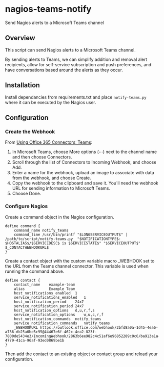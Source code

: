 # nagios-teams-notify
Send Nagios alerts to a Microsoft Teams channel

## Overview

This script can send Nagios alerts to a Microsoft Teams channel.

By sending alerts to Teams, we can simplify addition and removal alert recipients, allow for self-service subscription and push preferences, and have conversations based around the alerts as they occur.

## Installation

Install dependancies from requirements.txt and place `notify-teams.py` where it can be executed by the Nagios user.

## Configuration

### Create the Webhook

From [Using Office 365 Connectors: Teams](https://docs.microsoft.com/en-us/microsoftteams/platform/concepts/connectors/connectors-using#setting-up-a-custom-incoming-webhook):

1. In Microsoft Teams, choose More options (⋯) next to the channel name and then choose Connectors.
2. Scroll through the list of Connectors to Incoming Webhook, and choose Add.
3. Enter a name for the webhook, upload an image to associate with data from the webhook, and choose Create.
4. Copy the webhook to the clipboard and save it. You'll need the webhook URL for sending information to Microsoft Teams.
5. Choose Done.

### Configure Nagios

Create a command object in the Nagios configuration.

```
define command {
    command_name notify_teams
    command_line /usr/bin/printf "$LONGSERVICEOUTPUT$" | /path/to/script/notify-teams.py  "$NOTIFICATIONTYPE$: $HOSTALIAS$/$SERVICEDESC$ is $SERVICESTATE$" "$SERVICEOUTPUT$" $_CONTACTWEBHOOKURL$
}
```
Create a contact object with the custom variable macro _WEBHOOK set to the URL from the Teams channel connector. This variable is used when running the command above.

```
define contact {
    contact_name    example-team
    alias           Example Team
    host_notifications_enabled  1
    service_notifications_enabled   1
    host_notification_period	24x7
    service_notification_period	24x7 
    host_notification_options	d,u,r,f,s
    service_notification_options	w,u,c,r,f
    host_notification_commands	notify_teams
    service_notification_commands	notify_teams
    _WEBHOOKURL https://outlook.office.com/webhook/2bfd8a0a-1d45-4ea6-a736-db25a6be5c95@44467e6f-462c-4ea2-823f-7800de5434e3/IncomingWebhook/2863b6ee982c4c51af6e96852289c0c6/ba913a1a-4779-41ca-96af-93ed0869be1b
}
```

Then add the contact to an existing object or contact group and reload your configuration.